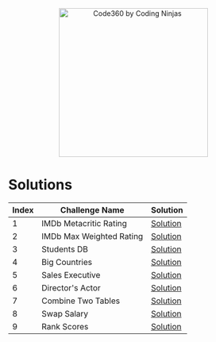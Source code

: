 <div align="center">
  <a href="https://www.naukri.com/code360/profile/e6d4898b-dc8c-4412-8858-0f33965f6012">
    <img src="https://files.codingninjas.in/new-cn-logos-1-1711622387.svg" alt="Code360 by Coding Ninjas" width="300"/>
  </a>
</div>

# Solutions  

| Index | Challenge Name           | Solution                                                                                                   |
|-------|-------------------------|------------------------------------------------------------------------------------------------------------|
| 1     | IMDb Metacritic Rating  | [Solution](https://github.com/BenGyde/Data-Analyst-Portfolio/blob/main/SQL%20-%20Code360%20challenges/Easy/01%20-%20IMDb%20Metacritic%20Rating.sql) |
| 2     | IMDb Max Weighted Rating| [Solution](https://github.com/BenGyde/Data-Analyst-Portfolio/blob/main/SQL%20-%20Code360%20challenges/Easy/02%20-%20IMDb%20Max%20Weighted%20Rating.sql) |
| 3     | Students DB             | [Solution](https://github.com/BenGyde/Data-Analyst-Portfolio/blob/main/SQL%20-%20Code360%20challenges/Easy/03%20-%20Students%20DB.sql) |
| 4     | Big Countries           | [Solution](https://github.com/BenGyde/Data-Analyst-Portfolio/blob/main/SQL%20-%20Code360%20challenges/Easy/04%20-%20Big%20Countries.sql) |
| 5     | Sales Executive         | [Solution](https://github.com/BenGyde/Data-Analyst-Portfolio/blob/main/SQL%20-%20Code360%20challenges/Easy/05%20-%20Sales%20Executive.sql) |
| 6     | Director's Actor        | [Solution](https://github.com/BenGyde/Data-Analyst-Portfolio/blob/main/SQL%20-%20Code360%20challenges/Easy/06%20-%20Director's%20Actor.sql) |
| 7     | Combine Two Tables      | [Solution](https://github.com/BenGyde/Data-Analyst-Portfolio/blob/main/SQL%20-%20Code360%20challenges/Easy/07%20-%20Combine%20Two%20Tables.sql) |
| 8     | Swap Salary             | [Solution](https://github.com/BenGyde/Data-Analyst-Portfolio/blob/main/SQL%20-%20Code360%20challenges/Easy/08%20-%20Swap%20Salary.sql) |
| 9     | Rank Scores             | [Solution](https://github.com/BenGyde/Data-Analyst-Portfolio/blob/main/SQL%20-%20Code360%20challenges/Easy/09%20-%20Rank%20Scores.sql) |
